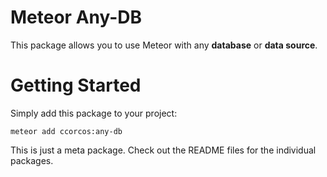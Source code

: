 # Meteor Any-DB

This package allows you to use Meteor with any **database** or **data source**.

# Getting Started

Simply add this package to your project:

    meteor add ccorcos:any-db

This is just a meta package. Check out the README files for the individual packages.
